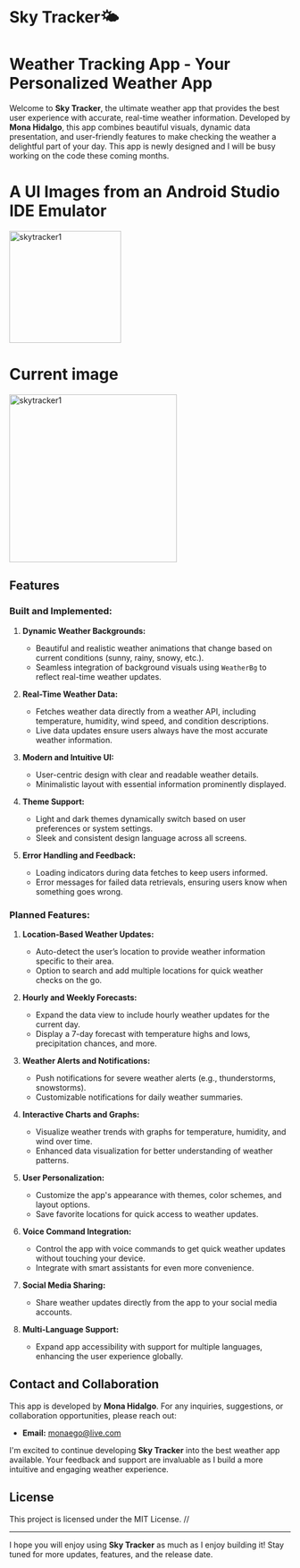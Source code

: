 # Sky Tracker🌤️
# Weather Tracking App - Your Personalized Weather App

Welcome to **Sky Tracker**, the ultimate weather app that provides the best user experience with accurate, real-time weather information. Developed by **Mona Hidalgo**, this app combines beautiful visuals, dynamic data presentation, and user-friendly features to make checking the weather a delightful part of your day. This app is newly designed and I will be busy working on the code these coming months. 

# A UI Images from an Android Studio IDE Emulator
<img src="https://github.com/user-attachments/assets/cd171834-9f04-48f7-99b8-51d240fb07e9" alt="skytracker1" width="200" />

# Current image 
<img src="https://github.com/user-attachments/assets/c416bbeb-bdfd-46b9-9dd3-30b0be793b89" alt="skytracker1" width="300" />


## Features

### **Built and Implemented:**

1. **Dynamic Weather Backgrounds:**
    - Beautiful and realistic weather animations that change based on current conditions (sunny, rainy, snowy, etc.).
    - Seamless integration of background visuals using `WeatherBg` to reflect real-time weather updates.

2. **Real-Time Weather Data:**
    - Fetches weather data directly from a weather API, including temperature, humidity, wind speed, and condition descriptions.
    - Live data updates ensure users always have the most accurate weather information.

3. **Modern and Intuitive UI:**
    - User-centric design with clear and readable weather details.
    - Minimalistic layout with essential information prominently displayed.

4. **Theme Support:**
    - Light and dark themes dynamically switch based on user preferences or system settings.
    - Sleek and consistent design language across all screens.

5. **Error Handling and Feedback:**
    - Loading indicators during data fetches to keep users informed.
    - Error messages for failed data retrievals, ensuring users know when something goes wrong.

### **Planned Features:**

1. **Location-Based Weather Updates:**
    - Auto-detect the user’s location to provide weather information specific to their area.
    - Option to search and add multiple locations for quick weather checks on the go.

2. **Hourly and Weekly Forecasts:**
    - Expand the data view to include hourly weather updates for the current day.
    - Display a 7-day forecast with temperature highs and lows, precipitation chances, and more.

3. **Weather Alerts and Notifications:**
    - Push notifications for severe weather alerts (e.g., thunderstorms, snowstorms).
    - Customizable notifications for daily weather summaries.

4. **Interactive Charts and Graphs:**
    - Visualize weather trends with graphs for temperature, humidity, and wind over time.
    - Enhanced data visualization for better understanding of weather patterns.

5. **User Personalization:**
    - Customize the app's appearance with themes, color schemes, and layout options.
    - Save favorite locations for quick access to weather updates.

6. **Voice Command Integration:**
    - Control the app with voice commands to get quick weather updates without touching your device.
    - Integrate with smart assistants for even more convenience.

7. **Social Media Sharing:**
    - Share weather updates directly from the app to your social media accounts.

8. **Multi-Language Support:**
    - Expand app accessibility with support for multiple languages, enhancing the user experience globally.

## Contact and Collaboration

This app is developed by **Mona Hidalgo**. For any inquiries, suggestions, or collaboration opportunities, please reach out:

- **Email:** monaego@live.com

I'm excited to continue developing **Sky Tracker** into the best weather app available. Your feedback and support are invaluable as I build a more intuitive and engaging weather experience.

## License

This project is licensed under the MIT License.  //

---

I hope you will enjoy using **Sky Tracker** as much as I enjoy building it! Stay tuned for more updates, features, and the release date.
